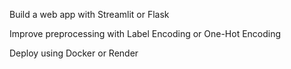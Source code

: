 

Build a web app with Streamlit or Flask

Improve preprocessing with Label Encoding or One-Hot Encoding

Deploy using Docker or Render

